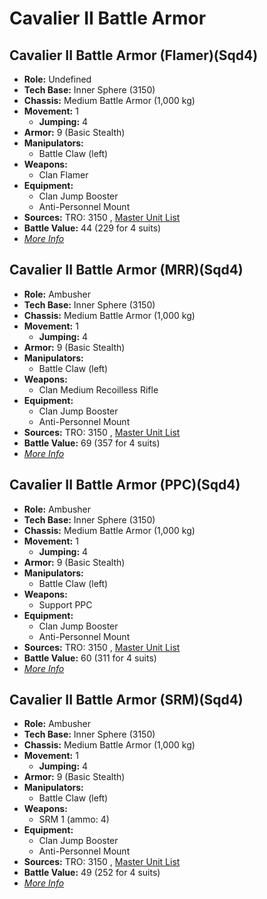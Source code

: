 # Cavalier II Battle Armor 

## Cavalier II Battle Armor (Flamer)(Sqd4) 

- **Role:** Undefined 
- **Tech Base:** Inner Sphere (3150) 
- **Chassis:** Medium Battle Armor (1,000 kg) 
- **Movement:** 1 
  - **Jumping:** 4 
- **Armor:** 9 (Basic Stealth) 
- **Manipulators:** 
  - Battle Claw (left) 
- **Weapons:** 
  - Clan Flamer 
- **Equipment:** 
  - Clan Jump Booster 
  - Anti-Personnel Mount 
- **Sources:** TRO: 3150 , [Master Unit List](http://masterunitlist.info/Unit/Details/8017) 
- **Battle Value:** 44 (229 for 4 suits) 
- [*More Info*](cavalier_ii_battle_armor/cavalier_ii_battle_armor_flamersqd4.md) 

## Cavalier II Battle Armor (MRR)(Sqd4) 

- **Role:** Ambusher 
- **Tech Base:** Inner Sphere (3150) 
- **Chassis:** Medium Battle Armor (1,000 kg) 
- **Movement:** 1 
  - **Jumping:** 4 
- **Armor:** 9 (Basic Stealth) 
- **Manipulators:** 
  - Battle Claw (left) 
- **Weapons:** 
  - Clan Medium Recoilless Rifle 
- **Equipment:** 
  - Clan Jump Booster 
  - Anti-Personnel Mount 
- **Sources:** TRO: 3150 , [Master Unit List](http://masterunitlist.info/Unit/Details/8018) 
- **Battle Value:** 69 (357 for 4 suits) 
- [*More Info*](cavalier_ii_battle_armor/cavalier_ii_battle_armor_mrrsqd4.md) 

## Cavalier II Battle Armor (PPC)(Sqd4) 

- **Role:** Ambusher 
- **Tech Base:** Inner Sphere (3150) 
- **Chassis:** Medium Battle Armor (1,000 kg) 
- **Movement:** 1 
  - **Jumping:** 4 
- **Armor:** 9 (Basic Stealth) 
- **Manipulators:** 
  - Battle Claw (left) 
- **Weapons:** 
  - Support PPC 
- **Equipment:** 
  - Clan Jump Booster 
  - Anti-Personnel Mount 
- **Sources:** TRO: 3150 , [Master Unit List](http://masterunitlist.info/Unit/Details/8019) 
- **Battle Value:** 60 (311 for 4 suits) 
- [*More Info*](cavalier_ii_battle_armor/cavalier_ii_battle_armor_ppcsqd4.md) 

## Cavalier II Battle Armor (SRM)(Sqd4) 

- **Role:** Ambusher 
- **Tech Base:** Inner Sphere (3150) 
- **Chassis:** Medium Battle Armor (1,000 kg) 
- **Movement:** 1 
  - **Jumping:** 4 
- **Armor:** 9 (Basic Stealth) 
- **Manipulators:** 
  - Battle Claw (left) 
- **Weapons:** 
  - SRM 1 (ammo: 4) 
- **Equipment:** 
  - Clan Jump Booster 
  - Anti-Personnel Mount 
- **Sources:** TRO: 3150 , [Master Unit List](http://masterunitlist.info/Unit/Details/8020) 
- **Battle Value:** 49 (252 for 4 suits) 
- [*More Info*](cavalier_ii_battle_armor/cavalier_ii_battle_armor_srmsqd4.md) 

